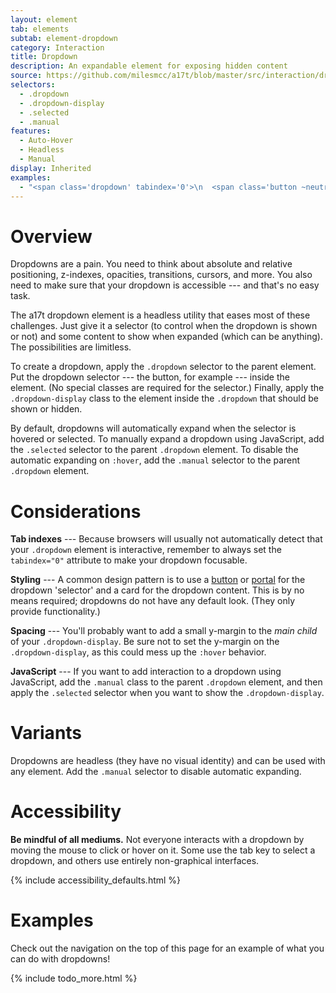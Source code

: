 ```yaml
---
layout: element
tab: elements
subtab: element-dropdown
category: Interaction
title: Dropdown
description: An expandable element for exposing hidden content
source: https://github.com/milesmcc/a17t/blob/master/src/interaction/dropdown.js
selectors:
  - .dropdown
  - .dropdown-display
  - .selected
  - .manual
features:
  - Auto-Hover
  - Headless
  - Manual
display: Inherited
examples:
  - "<span class='dropdown' tabindex='0'>\n  <span class='button ~neutral'>\n    <span>Select me</span>\n    <span class='ml-3 chev'></span>\n  </span>\n  <div class='dropdown-display'>\n    <div class='card ~neutral @high m-4 w-48'>Hello world!</div>\n  </div>\n</span>"
---
```


# Overview

Dropdowns are a pain. You need to think about absolute and relative positioning, z-indexes, opacities, transitions, cursors, and more. You also need to make sure that your dropdown is accessible --- and that's no easy task.

The a17t dropdown element is a headless utility that eases most of these challenges. Just give it a selector (to control when the dropdown is shown or not) and some content to show when expanded (which can be anything). The possibilities are limitless.

To create a dropdown, apply the `.dropdown` selector to the parent element. Put the dropdown selector --- the button, for example --- inside the element. (No special classes are required for the selector.) Finally, apply the `.dropdown-display` class to the element inside the `.dropdown` that should be shown or hidden.

By default, dropdowns will automatically expand when the selector is hovered or selected. To manually expand a dropdown using JavaScript, add the `.selected` selector to the parent `.dropdown` element. To disable the automatic expanding on `:hover`, add the `.manual` selector to the parent `.dropdown` element.

# Considerations

**Tab indexes** --- Because browsers will usually not automatically detect that your `.dropdown` element is interactive, remember to always set the `tabindex="0"` attribute to make your dropdown focusable. 

**Styling** --- A common design pattern is to use a [button](/interaction/button) or [portal](/interaction/portal) for the dropdown 'selector' and a card for the dropdown content. This is by no means required; dropdowns do not have any default look. (They only provide functionality.)

**Spacing** --- You'll probably want to add a small y-margin to the _main child_ of your `.dropdown-display`. Be sure not to set the y-margin on the `.dropdown-display`, as this could mess up the `:hover` behavior.

**JavaScript** --- If you want to add interaction to a dropdown using JavaScript, add the `.manual` class to the parent `.dropdown` element, and then apply the `.selected` selector when you want to show the `.dropdown-display`.

# Variants

Dropdowns are headless (they have no visual identity) and can be used with any element. Add the `.manual` selector to disable automatic expanding.

# Accessibility

**Be mindful of all mediums.** Not everyone interacts with a dropdown by moving the mouse to click or hover on it. Some use the tab key to select a dropdown, and others use entirely non-graphical interfaces.

{% include accessibility_defaults.html %}

# Examples

Check out the navigation on the top of this page for an example of what you can do with dropdowns!

{% include todo_more.html %}
